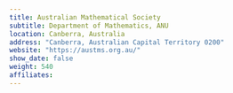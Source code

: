 ```yaml
---
title: Australian Mathematical Society
subtitle: Department of Mathematics, ANU
location: Canberra, Australia
address: "Canberra, Australian Capital Territory 0200"
website: "https://austms.org.au/"
show_date: false
weight: 540
affiliates:
---
```

